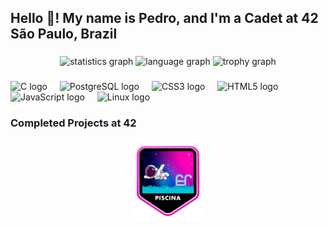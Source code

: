 <h2 align="left">Hello 👋! My name is Pedro, and I'm a Cadet at 42 São Paulo, Brazil</h2>

###

<div align="center">
  <img src="https://github-readme-stats.vercel.app/api?username=peda-cos&hide_title=false&hide_rank=false&show_icons=true&include_all_commits=true&count_private=true&disable_animations=false&theme=dracula&locale=en&hide_border=true" height="150" alt="statistics graph"  />
  <img src="https://github-readme-stats.vercel.app/api/top-langs?username=peda-cos&locale=en&hide_title=false&layout=compact&card_width=320&langs_count=5&theme=dracula&hide_border=true" height="150" alt="language graph"  />
  <img src="https://github-profile-trophy.vercel.app/?username=peda-cos&theme=dracula&no-frame=true&no-bg=false" height="150" alt="trophy graph"  />
</div>

###

<div align="left">
  <img src="https://img.shields.io/badge/C-A8B9CC?logo=c&logoColor=black&style=for-the-badge" height="30" alt="C logo"  />
  <img width="12" />
  <img src="https://img.shields.io/badge/PostgreSQL-4169E1?logo=postgresql&logoColor=white&style=for-the-badge" height="30" alt="PostgreSQL logo"  />
  <img width="12" />
  <img src="https://img.shields.io/badge/CSS3-1572B6?logo=css3&logoColor=white&style=for-the-badge" height="30" alt="CSS3 logo"  />
  <img width="12" />
  <img src="https://img.shields.io/badge/HTML5-E34F26?logo=html5&logoColor=white&style=for-the-badge" height="30" alt="HTML5 logo"  />
  <img width="12" />
  <img src="https://img.shields.io/badge/JavaScript-F7DF1E?logo=javascript&logoColor=black&style=for-the-badge" height="30" alt="JavaScript logo"  />
  <img width="12" />
  <img src="https://img.shields.io/badge/Linux-FCC624?logo=linux&logoColor=black&style=for-the-badge" height="30" alt="Linux logo"  />
</div>

###

<h3 align="left">Completed Projects at 42</h3>

###

<div align="center">
  <a href="https://github.com/peda-cos/42_piscine"><img src="./badges/piscina.png" alt="Piscine Badge" height="120" /></a>
  <!--
  <img src="./badges/phase_onem.png" alt="Phase One Badge" height="120" />
  <img src="./badges/libftm.png" alt="Libft Badge" height="120" />
  <img src="./badges/get_next_linem.png" alt="Get Next Line Badge" height="120" />
  <img src="./badges/ft_printfm.png" alt="ft_printf Badge" height="120" />
  <img src="./badges/born2berootm.png" alt="Born2beRoot Badge" height="120" />
  <img src="./badges/so_longm.png" alt="So Long Badge" height="120" />
  <img src="./badges/push_swapm.png" alt="Push Swap Badge" height="120" />
  <img src="./badges/minitalkm.png" alt="Minitalk Badge" height="120" />
  <img src="./badges/fract-olm.png" alt="Fract-ol Badge" height="120" />
  <img src="./badges/fdfm.png" alt="FdF Badge" height="120" />
  <img src="./badges/cub3dm.png" alt="Cub3D Badge" height="120" />
  <img src="./badges/minirtm.png" alt="miniRT Badge" height="120" />
  <img src="./badges/philosophersm.png" alt="Philosophers Badge" height="120" />
  <img src="./badges/netpracticem.png" alt="NetPractice Badge" height="120" />
  <img src="./badges/ft_containersm.png" alt="ft_containers Badge" height="120" />
  <img src="./badges/inceptionm.png" alt="Inception Badge" height="120" />
  <img src="./badges/ft_ircm.png" alt="ft_irc Badge" height="120" />
  <img src="./badges/webservm.png" alt="Webserv Badge" height="120" />
  <img src="./badges/ft_transcendencem.png" alt="ft_transcendence Badge" height="120" />
  -->
</div>

###

